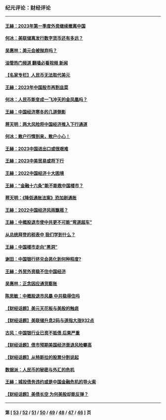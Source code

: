 ### 纪元评论：财经评论
---
#### [王赫：2023年第一季度外资继续撤离中国](../../pages/nsc1026/n13988870.md?07130330) 
#### [何冰：美联储离发行数字货币还有多远？](../../pages/nsc1026/n13986109.md?07130330) 
#### [吴惠林：美元会被抛弃吗？](../../pages/nsc1026/n13984087.md?07130330) 
#### [油管热门频道 翻墙必看视频 新闻](ok?07130330)
#### [【名家专栏】人民币无法取代美元](../../pages/nsc1026/n13974270.md?07130330) 
#### [王赫：2023年中国股市再割韭菜](../../pages/nsc1026/n13965334.md?07130330) 
#### [何冰：人民币能变成一飞冲天的金凤凰吗？](../../pages/nsc1026/n13964999.md?07130330) 
#### [王赫：中国经济寒冬的几道侧影](../../pages/nsc1026/n13932953.md?07130330) 
#### [蒋天明：两大风险将中国经济推入下行通道](../../pages/nsc1026/n13929820.md?07130330) 
#### [何冰：散户行情到来，散户小心！](../../pages/nsc1026/n13928308.md?07130330) 
#### [王赫：2023中国进出口或很艰难](../../pages/nsc1026/n13911515.md?07130330) 
#### [王赫：2023中美贸易或将下行](../../pages/nsc1026/n13899005.md?07130330) 
#### [王赫：2022中国经济十大困境](../../pages/nsc1026/n13883766.md?07130330) 
#### [王赫：“金融十六条”能不能救中国楼市？](../../pages/nsc1026/n13868431.md?07130330) 
#### [蒋天明：《降低通胀法案》恐加剧通胀](../../pages/nsc1026/n13806996.md?07130330) 
#### [王赫：2022中国经济风雨飘摇？](../../pages/nsc1026/n13803207.md?07130330) 
#### [王赫：中概股退市使中共更不可能“弯道超车”](../../pages/nsc1026/n13802858.md?07130330) 
#### [从总统拜登的税表中 我们学到什么？](../../pages/nsc1026/n13773081.md?07130330) 
#### [王赫：中国楼市走向“黑洞”](../../pages/nsc1026/n13770647.md?07130330) 
#### [谢田：中国银行挤兑会恶化到何种程度?](../../pages/nsc1026/n13766965.md?07130330) 
#### [王赫：外贸外资稳不住中国经济](../../pages/nsc1026/n13753933.md?07130330) 
#### [吴惠林：正念因应通货膨胀](../../pages/nsc1026/n13750350.md?07130330) 
#### [陈思敏：中概股退市风暴 中共稳得住吗](../../pages/nsc1026/n13738978.md?07130330) 
#### [【财经话题】美元天花板与美股的触底](../../pages/nsc1026/n13736495.md?07130330) 
#### [【财经话题】美联储升息2码与道指大涨932点](../../pages/nsc1026/n13727377.md?07130330) 
#### [古风：中国银行业已资不抵债 后果严重](../../pages/nsc1026/n13726111.md?07130330) 
#### [【财经话题】债市预期美国经济衰退风险攀高](../../pages/nsc1026/n13698043.md?07130330) 
#### [【财经话题】从特斯拉的股票分割说起](../../pages/nsc1026/n13679733.md?07130330) 
#### [数据派：人民币的秘密与外汇的危机](../../pages/nsc1026/n13667092.md?07130330) 
#### [王赫：城投债务违约或是中国金融危机的导火索](../../pages/nsc1026/n13665322.md?07130330) 
#### [【财经话题】美债长空 为何美股却能反弹？](../../pages/nsc1026/n13665895.md?07130330) 

---
#### 第 [ [53](./53.md?07130330) / [52](./52.md?07130330) / [51](./51.md?07130330) / [50](./50.md?07130330) / [49](./49.md?07130330) / [48](./48.md?07130330) / [47](./47.md?07130330) / [46](./46.md?07130330) ] 页
